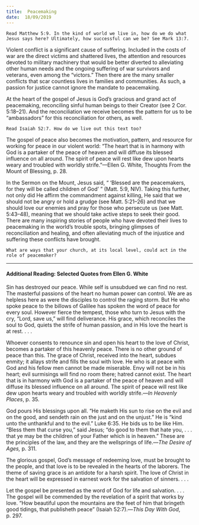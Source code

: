 ```yaml
---
title:  Peacemaking
date:  18/09/2019
---
```


`Read Matthew 5:9. In the kind of world we live in, how do we do what Jesus says here? Ultimately, how successful can we be? See Mark 13:7.`

Violent conflict is a significant cause of suffering. Included in the costs of war are the direct victims and shattered lives, the attention and resources devoted to military machinery that would be better diverted to alleviating other human needs and the ongoing suffering of war survivors and veterans, even among the “victors.” Then there are the many smaller conflicts that scar countless lives in families and communities. As such, a passion for justice cannot ignore the mandate to peacemaking.

At the heart of the gospel of Jesus is God’s gracious and grand act of peacemaking, reconciling sinful human beings to their Creator (see 2 Cor. 5:18–21). And the reconciliation we receive becomes the pattern for us to be “ambassadors” for this reconciliation for others, as well.

`Read Isaiah 52:7. How do we live out this text too?`

The gospel of peace also becomes the motivation, pattern, and resource for working for peace in our violent world: “The heart that is in harmony with God is a partaker of the peace of heaven and will diffuse its blessed influence on all around. The spirit of peace will rest like dew upon hearts weary and troubled with worldly strife.”—Ellen G. White, Thoughts From the Mount of Blessing, p. 28.

In the Sermon on the Mount, Jesus said, “ ‘Blessed are the peacemakers, for they will be called children of God’ ” (Matt. 5:9, NIV). Taking this further, not only did He affirm the commandment against killing, He said that we should not be angry or hold a grudge (see Matt. 5:21–26) and that we should love our enemies and pray for those who persecute us (see Matt. 5:43–48), meaning that we should take active steps to seek their good. There are many inspiring stories of people who have devoted their lives to peacemaking in the world’s trouble spots, bringing glimpses of reconciliation and healing, and often alleviating much of the injustice and suffering these conflicts have brought.

`What are ways that your church, at its local level, could act in the role of peacemaker?`

---

#### Additional Reading: Selected Quotes from Ellen G. White

Sin has destroyed our peace. While self is unsubdued we can find no rest. The masterful passions of the heart no human power can control. We are as helpless here as were the disciples to control the raging storm. But He who spoke peace to the billows of Galilee has spoken the word of peace for every soul. However fierce the tempest, those who turn to Jesus with the cry, “Lord, save us,” will find deliverance. His grace, which reconciles the soul to God, quiets the strife of human passion, and in His love the heart is at rest. . . .  

Whoever consents to renounce sin and open his heart to the love of Christ, becomes a partaker of this heavenly peace. There is no other ground of peace than this. The grace of Christ, received into the heart, subdues enmity; it allays strife and fills the soul with love. He who is at peace with God and his fellow men cannot be made miserable. Envy will not be in his heart; evil surmisings will find no room there; hatred cannot exist. The heart that is in harmony with God is a partaker of the peace of heaven and will diffuse its blessed influence on all around. The spirit of peace will rest like dew upon hearts weary and troubled with worldly strife.—_In Heavenly Places_, p. 35.

God pours His blessings upon all. “He maketh His sun to rise on the evil and on the good, and sendeth rain on the just and on the unjust.” He is “kind unto the unthankful and to the evil.” Luke 6:35. He bids us to be like Him. “Bless them that curse you,” said Jesus; “do good to them that hate you, . . . that ye may be the children of your Father which is in heaven.” These are the principles of the law, and they are the wellsprings of life.—_The Desire of Ages,_ p. 311.

The glorious gospel, God’s message of redeeming love, must be brought to the people, and that love is to be revealed in the hearts of the laborers. The theme of saving grace is an antidote for a harsh spirit. The love of Christ in the heart will be expressed in earnest work for the salvation of sinners. . . . 

Let the gospel be presented as the word of God for life and salvation. . . . The gospel will be commended by the revelation of a spirit that works by love. “How beautiful upon the mountains are the feet of him that bringeth good tidings, that publisheth peace” (Isaiah 52:7).—_This Day With God_, p. 297.
